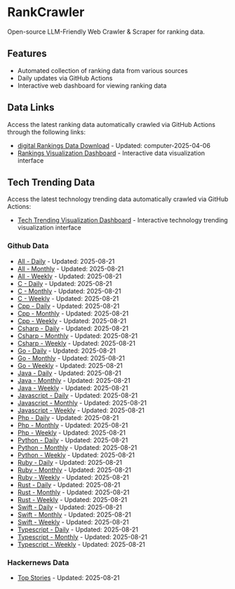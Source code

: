 # RankCrawler

Open-source LLM-Friendly Web Crawler & Scraper for ranking data.

## Features

* Automated collection of ranking data from various sources
* Daily updates via GitHub Actions
* Interactive web dashboard for viewing ranking data


## Data Links

Access the latest ranking data automatically crawled via GitHub Actions through the following links:

* [digital Rankings Data Download](https://github.com/chenjy16/RankCrawler/blob/main/data/1688/digital_computer_2025-04-06.json) - Updated: computer-2025-04-06
* [Rankings Visualization Dashboard](https://chenjy16.github.io/RankCrawler/1688_rankings.html) - Interactive data visualization interface




## Tech Trending Data

Access the latest technology trending data automatically crawled via GitHub Actions:

* [Tech Trending Visualization Dashboard](https://chenjy16.github.io/RankCrawler/tech_trending.html) - Interactive technology trending visualization interface

### Github Data

* [All - Daily](https://github.com/chenjy16/RankCrawler/blob/main/data/github/github_all_daily_2025-08-21.json) - Updated: 2025-08-21
* [All - Monthly](https://github.com/chenjy16/RankCrawler/blob/main/data/github/github_all_monthly_2025-08-21.json) - Updated: 2025-08-21
* [All - Weekly](https://github.com/chenjy16/RankCrawler/blob/main/data/github/github_all_weekly_2025-08-21.json) - Updated: 2025-08-21
* [C - Daily](https://github.com/chenjy16/RankCrawler/blob/main/data/github/github_c_daily_2025-08-21.json) - Updated: 2025-08-21
* [C - Monthly](https://github.com/chenjy16/RankCrawler/blob/main/data/github/github_c_monthly_2025-08-21.json) - Updated: 2025-08-21
* [C - Weekly](https://github.com/chenjy16/RankCrawler/blob/main/data/github/github_c_weekly_2025-08-21.json) - Updated: 2025-08-21
* [Cpp - Daily](https://github.com/chenjy16/RankCrawler/blob/main/data/github/github_cpp_daily_2025-08-21.json) - Updated: 2025-08-21
* [Cpp - Monthly](https://github.com/chenjy16/RankCrawler/blob/main/data/github/github_cpp_monthly_2025-08-21.json) - Updated: 2025-08-21
* [Cpp - Weekly](https://github.com/chenjy16/RankCrawler/blob/main/data/github/github_cpp_weekly_2025-08-21.json) - Updated: 2025-08-21
* [Csharp - Daily](https://github.com/chenjy16/RankCrawler/blob/main/data/github/github_csharp_daily_2025-08-21.json) - Updated: 2025-08-21
* [Csharp - Monthly](https://github.com/chenjy16/RankCrawler/blob/main/data/github/github_csharp_monthly_2025-08-21.json) - Updated: 2025-08-21
* [Csharp - Weekly](https://github.com/chenjy16/RankCrawler/blob/main/data/github/github_csharp_weekly_2025-08-21.json) - Updated: 2025-08-21
* [Go - Daily](https://github.com/chenjy16/RankCrawler/blob/main/data/github/github_go_daily_2025-08-21.json) - Updated: 2025-08-21
* [Go - Monthly](https://github.com/chenjy16/RankCrawler/blob/main/data/github/github_go_monthly_2025-08-21.json) - Updated: 2025-08-21
* [Go - Weekly](https://github.com/chenjy16/RankCrawler/blob/main/data/github/github_go_weekly_2025-08-21.json) - Updated: 2025-08-21
* [Java - Daily](https://github.com/chenjy16/RankCrawler/blob/main/data/github/github_java_daily_2025-08-21.json) - Updated: 2025-08-21
* [Java - Monthly](https://github.com/chenjy16/RankCrawler/blob/main/data/github/github_java_monthly_2025-08-21.json) - Updated: 2025-08-21
* [Java - Weekly](https://github.com/chenjy16/RankCrawler/blob/main/data/github/github_java_weekly_2025-08-21.json) - Updated: 2025-08-21
* [Javascript - Daily](https://github.com/chenjy16/RankCrawler/blob/main/data/github/github_javascript_daily_2025-08-21.json) - Updated: 2025-08-21
* [Javascript - Monthly](https://github.com/chenjy16/RankCrawler/blob/main/data/github/github_javascript_monthly_2025-08-21.json) - Updated: 2025-08-21
* [Javascript - Weekly](https://github.com/chenjy16/RankCrawler/blob/main/data/github/github_javascript_weekly_2025-08-21.json) - Updated: 2025-08-21
* [Php - Daily](https://github.com/chenjy16/RankCrawler/blob/main/data/github/github_php_daily_2025-08-21.json) - Updated: 2025-08-21
* [Php - Monthly](https://github.com/chenjy16/RankCrawler/blob/main/data/github/github_php_monthly_2025-08-21.json) - Updated: 2025-08-21
* [Php - Weekly](https://github.com/chenjy16/RankCrawler/blob/main/data/github/github_php_weekly_2025-08-21.json) - Updated: 2025-08-21
* [Python - Daily](https://github.com/chenjy16/RankCrawler/blob/main/data/github/github_python_daily_2025-08-21.json) - Updated: 2025-08-21
* [Python - Monthly](https://github.com/chenjy16/RankCrawler/blob/main/data/github/github_python_monthly_2025-08-21.json) - Updated: 2025-08-21
* [Python - Weekly](https://github.com/chenjy16/RankCrawler/blob/main/data/github/github_python_weekly_2025-08-21.json) - Updated: 2025-08-21
* [Ruby - Daily](https://github.com/chenjy16/RankCrawler/blob/main/data/github/github_ruby_daily_2025-08-21.json) - Updated: 2025-08-21
* [Ruby - Monthly](https://github.com/chenjy16/RankCrawler/blob/main/data/github/github_ruby_monthly_2025-08-21.json) - Updated: 2025-08-21
* [Ruby - Weekly](https://github.com/chenjy16/RankCrawler/blob/main/data/github/github_ruby_weekly_2025-08-21.json) - Updated: 2025-08-21
* [Rust - Daily](https://github.com/chenjy16/RankCrawler/blob/main/data/github/github_rust_daily_2025-08-21.json) - Updated: 2025-08-21
* [Rust - Monthly](https://github.com/chenjy16/RankCrawler/blob/main/data/github/github_rust_monthly_2025-08-21.json) - Updated: 2025-08-21
* [Rust - Weekly](https://github.com/chenjy16/RankCrawler/blob/main/data/github/github_rust_weekly_2025-08-21.json) - Updated: 2025-08-21
* [Swift - Daily](https://github.com/chenjy16/RankCrawler/blob/main/data/github/github_swift_daily_2025-08-21.json) - Updated: 2025-08-21
* [Swift - Monthly](https://github.com/chenjy16/RankCrawler/blob/main/data/github/github_swift_monthly_2025-08-21.json) - Updated: 2025-08-21
* [Swift - Weekly](https://github.com/chenjy16/RankCrawler/blob/main/data/github/github_swift_weekly_2025-08-21.json) - Updated: 2025-08-21
* [Typescript - Daily](https://github.com/chenjy16/RankCrawler/blob/main/data/github/github_typescript_daily_2025-08-21.json) - Updated: 2025-08-21
* [Typescript - Monthly](https://github.com/chenjy16/RankCrawler/blob/main/data/github/github_typescript_monthly_2025-08-21.json) - Updated: 2025-08-21
* [Typescript - Weekly](https://github.com/chenjy16/RankCrawler/blob/main/data/github/github_typescript_weekly_2025-08-21.json) - Updated: 2025-08-21

### Hackernews Data

* [Top Stories](https://github.com/chenjy16/RankCrawler/blob/main/data/hackernews/hackernews_top_2025-08-21.json) - Updated: 2025-08-21


